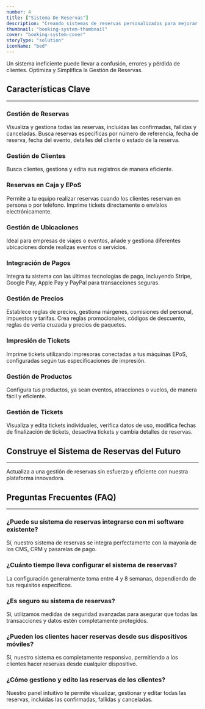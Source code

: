 ```yaml
---
number: 4
title: ["Sistema De Reservas"]
description: "Creando sistemas de reservas personalizados para mejorar la programación, la accesibilidad y la gestión de reservas en diversos sectores."
thumbnail: "booking-system-thumbnail"
cover: "booking-system-cover"
storyType: "solution"
iconName: "bed"
---
```


Un sistema ineficiente puede llevar a confusión, errores y pérdida de clientes. Optimiza y Simplifica la Gestión de Reservas.

## Características Clave

---

### Gestión de Reservas

Visualiza y gestiona todas las reservas, incluidas las confirmadas, fallidas y canceladas. Busca reservas específicas por número de referencia, fecha de reserva, fecha del evento, detalles del cliente o estado de la reserva.

### Gestión de Clientes

Busca clientes, gestiona y edita sus registros de manera eficiente.

### Reservas en Caja y EPoS

Permite a tu equipo realizar reservas cuando los clientes reservan en persona o por teléfono. Imprime tickets directamente o envíalos electrónicamente.

### Gestión de Ubicaciones

Ideal para empresas de viajes o eventos, añade y gestiona diferentes ubicaciones donde realizas eventos o servicios.

### Integración de Pagos

Integra tu sistema con las últimas tecnologías de pago, incluyendo Stripe, Google Pay, Apple Pay y PayPal para transacciones seguras.

### Gestión de Precios

Establece reglas de precios, gestiona márgenes, comisiones del personal, impuestos y tarifas. Crea reglas promocionales, códigos de descuento, reglas de venta cruzada y precios de paquetes.

### Impresión de Tickets

Imprime tickets utilizando impresoras conectadas a tus máquinas EPoS, configuradas según tus especificaciones de impresión.

### Gestión de Productos

Configura tus productos, ya sean eventos, atracciones o vuelos, de manera fácil y eficiente.

### Gestión de Tickets

Visualiza y edita tickets individuales, verifica datos de uso, modifica fechas de finalización de tickets, desactiva tickets y cambia detalles de reservas.

## Construye el Sistema de Reservas del Futuro

---

Actualiza a una gestión de reservas sin esfuerzo y eficiente con nuestra plataforma innovadora.

## Preguntas Frecuentes (FAQ)

---

### ¿Puede su sistema de reservas integrarse con mi software existente?

Sí, nuestro sistema de reservas se integra perfectamente con la mayoría de los CMS, CRM y pasarelas de pago.

### ¿Cuánto tiempo lleva configurar el sistema de reservas?

La configuración generalmente toma entre 4 y 8 semanas, dependiendo de tus requisitos específicos.

### ¿Es seguro su sistema de reservas?

Sí, utilizamos medidas de seguridad avanzadas para asegurar que todas las transacciones y datos estén completamente protegidos.

### ¿Pueden los clientes hacer reservas desde sus dispositivos móviles?

Sí, nuestro sistema es completamente responsivo, permitiendo a los clientes hacer reservas desde cualquier dispositivo.

### ¿Cómo gestiono y edito las reservas de los clientes?

Nuestro panel intuitivo te permite visualizar, gestionar y editar todas las reservas, incluidas las confirmadas, fallidas y canceladas.
